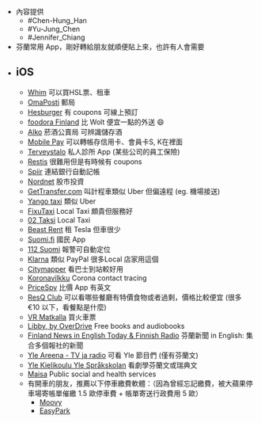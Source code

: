 - 內容提供
	- #Chen-Hung_Han
	- #Yu-Jung_Chen
	- #Jennifer_Chiang
- 芬蘭常用 App，剛好轉給朋友就順便貼上來，也許有人會需要
- ## iOS
	- [Whim](https://apps.apple.com/fi/app/whim-travel-smarter/id1110962965) 可以買HSL票、租車
	- [OmaPosti](https://apps.apple.com/fi/app/omaposti/id410789057) 郵局
	- [Hesburger](https://apps.apple.com/fi/app/hesburger/id1062839905) 有 coupons 可線上預訂
	- [foodora Finland](https://apps.apple.com/fi/app/foodora-finland/id703574232) 比 Wolt 便宜一點的外送 😄
	- [Alko](https://apps.apple.com/fi/app/alko/id1434288047) 菸酒公賣局 可辨識儲存酒
	- [Mobile Pay](https://apps.apple.com/fi/app/mobilepay/id768172577) 可以轉帳存信用卡、會員卡S, K在裡面
	- [Terveystalo](https://apps.apple.com/fi/app/terveystalo/id438441318) 私人診所 App (某些公司的員工保險)
	- [Restis](https://apps.apple.com/fi/app/restis/id1173462547) 很難用但是有時候有 coupons
	- [Spiir](https://apps.apple.com/fi/app/spiir/id441748209) 連結銀行自動記帳
	- [Nordnet](https://apps.apple.com/fi/app/nordnet/id345038631) 股市投資
	- [GetTransfer.com](https://apps.apple.com/fi/app/gettransfer-com/id1150570978) 叫計程車類似 Uber 但偏遠程 (eg. 機場接送)
	- [Yango taxi](https://apps.apple.com/fi/app/yango-taxi/id1437157286) 類似 Uber
	- [FixuTaxi](https://apps.apple.com/fi/app/fixutaxi/id1392391344) Local Taxi 頗貴但服務好
	- [02 Taksi](https://apps.apple.com/fi/app/02-taksi/id1483173582) Local Taxi
	- [Beast Rent](https://apps.apple.com/fi/app/beast-rent/id1521729069) 租 Tesla 但車很少
	- [Suomi.fi](https://apps.apple.com/fi/app/suomi-fi/id1383289018) 國民 App
	- [112 Suomi](https://apps.apple.com/fi/app/112-suomi/id998281396) 報警可自動定位
	- [Klarna](https://apps.apple.com/fi/app/klarna-shop-now-pay-later/id1115120118) 類似 PayPal 很多Local 店家用這個
	- [Citymapper](https://apps.apple.com/fi/app/citymapper-all-your-transport/id469463298) 看巴士到站較好用
	- [Koronavilkku](https://apps.apple.com/fi/app/koronavilkku/id1520576224) Corona contact tracing
	- [PriceSpy](https://apps.apple.com/sg/app/pricespy-shopping-deals/id369151774) 比價 App 有英文
	- [ResQ Club](https://apps.apple.com/fi/app/resq-club/id1069744707) 可以看哪些餐廳有特價食物或者過剩，價格比較便宜 (很多 €10 以下，看餐點是什麼)
	- [VR Matkalla](https://apps.apple.com/fi/app/vr-matkalla/id1410647394) 買火車票
	- [Libby, by OverDrive](https://apps.apple.com/fi/app/libby-by-overdrive/id1076402606) Free books and audiobooks
	- [Finland News in English Today & Finnish Radio](https://apps.apple.com/fi/app/finland-news-in-english-today-finnish-radio/id1220644490) 芬蘭新聞 in English: 集合多個報社的新聞
	- [Yle Areena - TV ja radio](https://apps.apple.com/fi/app/yle-areena-tv-ja-radio/id542317657) 可看 Yle 節目們 (僅有芬蘭文)
	- [Yle Kielikoulu Yle Språkskolan](https://apps.apple.com/fi/app/yle-kielikoulu-yle-spr%C3%A5kskolan/id1515277009) 看劇學芬蘭文或瑞典文
	- [Maisa](https://apps.apple.com/fi/app/maisa/id1412054160) Public social and health services
	- 有開車的朋友，推薦以下停車繳費軟體：（因為曾經忘記繳費，被大蘋果停車場寄帳單催繳 1.5 歐停車費 + 帳單寄送行政費用 5 歐）
		- [Moovy](https://apps.apple.com/fi/app/moovy-better-parking-service/id1281465785)
		- [EasyPark](https://apps.apple.com/app/id449594317)